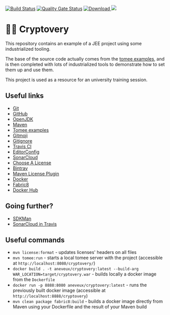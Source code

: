 [![Build Status](https://travis-ci.org/aneveux/cryptovery.svg?branch=master)](https://travis-ci.org/aneveux/cryptovery)
[![Quality Gate Status](https://sonarcloud.io/api/project_badges/measure?project=cryptovery&metric=alert_status)](https://sonarcloud.io/dashboard?id=cryptovery)
[ ![Download](https://api.bintray.com/packages/aneveux/maven/cryptovery/images/download.svg) ](https://bintray.com/aneveux/maven/cryptovery/_latestVersion)
![](https://img.shields.io/docker/pulls/aneveux/cryptovery.svg?style=flat)

# :memo::key: Cryptovery

This repository contains an example of a JEE project using some industrialized tooling.

The base of the source code actually comes from the [tomee examples](https://github.com/apache/tomee/tree/master/examples/rest-example), and is then completed with lots of industrialized tools to demonstrate how to set them up and use them.

This project is used as a resource for an university training session.

## Useful links

- [Git](https://git-scm.com/)
- [GitHub](http://github.com/)
- [OpenJDK](http://openjdk.java.net/)
- [Maven](http://maven.apache.org/)
- [Tomee examples](https://github.com/apache/tomee/tree/master/examples/rest-example)
- [Gitmoji](https://gitmoji.carloscuesta.me/)
- [Gitignore](https://www.gitignore.io/)
- [Travis CI](http://travis-ci.org/)
- [EditorConfig](https://editorconfig.org/)
- [SonarCloud](https://sonarcloud.io/)
- [Choose A License](https://choosealicense.com/)
- [Bintray](https://bintray.com/)
- [Maven License Plugin](http://code.mycila.com/license-maven-plugin/)
- [Docker](https://www.docker.com/)
- [Fabric8](http://maven.fabric8.io/)
- [Docker Hub](https://cloud.docker.com/repository/docker/aneveux/cryptovery/)

## Going further?

- [SDKMan](https://sdkman.io/)
- [SonarCloud in Travis](https://docs.travis-ci.com/user/sonarcloud/)

## Useful commands

- `mvn license:format` - updates licenses' headers on all files
- `mvn tomee:run` - starts a local tomee server with the project (accessible at `http://localhost:8080/cryptovery/`)
- `docker build . -t aneveux/cryptovery:latest --build-arg WAR_LOCATION=target/cryptovery.war` - builds locally a docker image from the `Dockerfile`
- `docker run -p 8888:8080 aneveux/cryptovery:latest` - runs the previously built docker image (accessible at `http://localhost:8888/cryptovery`)
- `mvn clean package fabric8:build` - builds a docker image directly from Maven using your Dockerfile and the result of your Maven build
